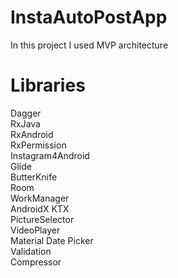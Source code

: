 # InstaAutoPostApp
In this project I used MVP architecture  
# Libraries
Dagger  
RxJava  
RxAndroid  
RxPermission  
Instagram4Android  
Glide  
ButterKnife  
Room  
WorkManager  
AndroidX KTX  
PictureSelector  
VideoPlayer  
Material Date Picker  
Validation  
Compressor  
